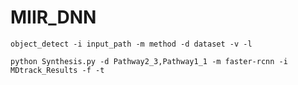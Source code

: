 # MIIR_DNN

`object_detect -i input_path -m method -d dataset -v -l `

`python Synthesis.py -d Pathway2_3,Pathway1_1 -m faster-rcnn -i MDtrack_Results -f -t`
